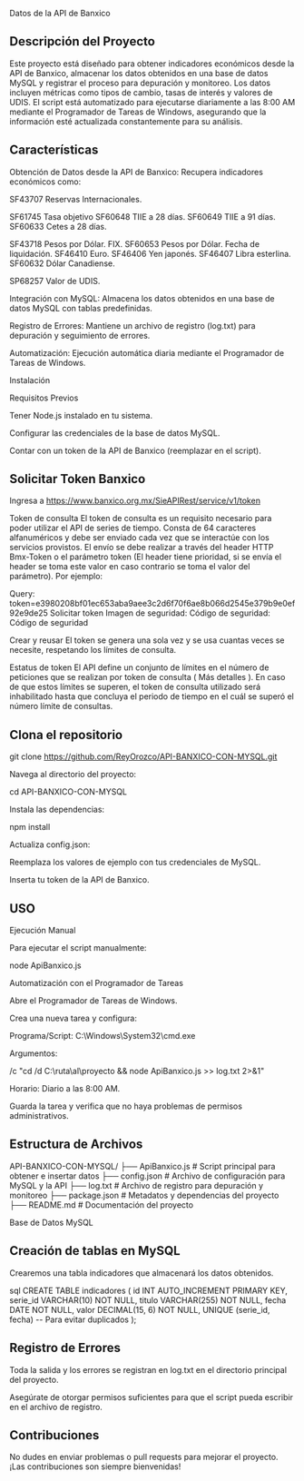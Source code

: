 Datos de la API de Banxico

## **Descripción del Proyecto**

Este proyecto está diseñado para obtener indicadores económicos desde la API de Banxico, almacenar los datos obtenidos en una base de datos MySQL y registrar el proceso para depuración y monitoreo. Los datos incluyen métricas como tipos de cambio, tasas de interés y valores de UDIS. El script está automatizado para ejecutarse diariamente a las 8:00 AM mediante el Programador de Tareas de Windows, asegurando que la información esté actualizada constantemente para su análisis.


## **Características**

Obtención de Datos desde la API de Banxico: Recupera indicadores económicos como:

SF43707  Reservas Internacionales.

SF61745  Tasa objetivo
SF60648  TIIE a 28 días.
SF60649  TIIE a 91 días.
SF60633  Cetes a 28 días.

SF43718  Pesos por Dólar. FIX.
SF60653  Pesos por Dólar. Fecha de liquidación.
SF46410  Euro.
SF46406  Yen japonés.
SF46407  Libra esterlina.
SF60632  Dólar Canadiense.

SP68257  Valor de UDIS.

Integración con MySQL: Almacena los datos obtenidos en una base de datos MySQL con tablas predefinidas.

Registro de Errores: Mantiene un archivo de registro (log.txt) para depuración y seguimiento de errores.

Automatización: Ejecución automática diaria mediante el Programador de Tareas de Windows.

Instalación

Requisitos Previos

Tener Node.js instalado en tu sistema.

Configurar las credenciales de la base de datos MySQL.

Contar con un token de la API de Banxico (reemplazar en el script).


## **Solicitar Token Banxico**
Ingresa a https://www.banxico.org.mx/SieAPIRest/service/v1/token

Token de consulta
El token de consulta es un requisito necesario para poder utilizar el API de series de tiempo. Consta de 64 caracteres alfanuméricos y debe ser enviado cada vez que se interactúe con los servicios provistos. El envío se debe realizar a través del header HTTP Bmx-Token o el parámetro token (El header tiene prioridad, si se envía el header se toma este valor en caso contrario se toma el valor del parámetro). Por ejemplo:

Query:
token=e3980208bf01ec653aba9aee3c2d6f70f6ae8b066d2545e379b9e0ef92e9de25
Solicitar token
Imagen de seguridad:
Código de seguridad:
Código de seguridad

Crear y reusar
 El token se genera una sola vez y se usa cuantas veces se necesite, respetando los límites de consulta.


Estatus de token
El API define un conjunto de límites en el número de peticiones que se realizan por token de consulta ( Más detalles ). En caso de que estos límites se superen, el token de consulta utilizado será inhabilitado hasta que concluya el periodo de tiempo en el cuál se superó el número límite de consultas.


## **Clona el repositorio**

git clone https://github.com/ReyOrozco/API-BANXICO-CON-MYSQL.git

Navega al directorio del proyecto:

cd API-BANXICO-CON-MYSQL

Instala las dependencias:

npm install

Actualiza config.json:

Reemplaza los valores de ejemplo con tus credenciales de MySQL.

Inserta tu token de la API de Banxico.



## **USO**

Ejecución Manual

Para ejecutar el script manualmente:

node ApiBanxico.js

Automatización con el Programador de Tareas

Abre el Programador de Tareas de Windows.

Crea una nueva tarea y configura:

Programa/Script: C:\Windows\System32\cmd.exe

Argumentos:

/c "cd /d C:\ruta\al\proyecto && node ApiBanxico.js >> log.txt 2>&1"

Horario: Diario a las 8:00 AM.

Guarda la tarea y verifica que no haya problemas de permisos administrativos.

## **Estructura de Archivos**

API-BANXICO-CON-MYSQL/
├── ApiBanxico.js       # Script principal para obtener e insertar datos
├── config.json        # Archivo de configuración para MySQL y la API
├── log.txt            # Archivo de registro para depuración y monitoreo
├── package.json       # Metadatos y dependencias del proyecto
├── README.md          # Documentación del proyecto


Base de Datos MySQL
## **Creación de tablas en MySQL** 
Crearemos una tabla indicadores que almacenará los datos obtenidos.

sql
CREATE TABLE indicadores (
    id INT AUTO_INCREMENT PRIMARY KEY,
    serie_id VARCHAR(10) NOT NULL,
    titulo VARCHAR(255) NOT NULL,
    fecha DATE NOT NULL,
    valor DECIMAL(15, 6) NOT NULL,
    UNIQUE (serie_id, fecha) -- Para evitar duplicados
);

## **Registro de Errores**

Toda la salida y los errores se registran en log.txt en el directorio principal del proyecto.

Asegúrate de otorgar permisos suficientes para que el script pueda escribir en el archivo de registro.

## **Contribuciones** 

No dudes en enviar problemas o pull requests para mejorar el proyecto. ¡Las contribuciones son siempre bienvenidas!

